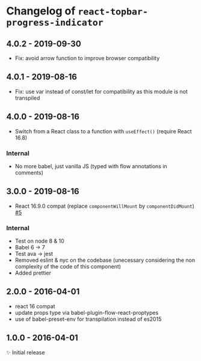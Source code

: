 # Changelog of `react-topbar-progress-indicator`

## 4.0.2 - 2019-09-30

- Fix: avoid arrow function to improve browser compatibility

## 4.0.1 - 2019-08-16

- Fix: use var instead of const/let for compatibility as this module is not transpiled

## 4.0.0 - 2019-08-16

- Switch from a React class to a function with `useEffect()` (require React 16.8)

### Internal

- No more babel, just vanilla JS (typed with flow annotations in comments)

## 3.0.0 - 2019-08-16

- React 16.9.0 compat (replace `componentWillMount` by `componentDidMount`) [#5](https://github.com/MoOx/react-topbar-progress-indicator/issues/5)

### Internal

- Test on node 8 & 10
- Babel 6 -> 7
- Test ava -> jest
- Removed eslint & nyc on the codebase (unecessary considering the non complexity of the code of this component)
- Added prettier

## 2.0.0 - 2016-04-01

- react 16 compat
- update props type via babel-plugin-flow-react-proptypes
- use of babel-preset-env for transpilation instead of es2015

## 1.0.0 - 2016-04-01

✨ Initial release

